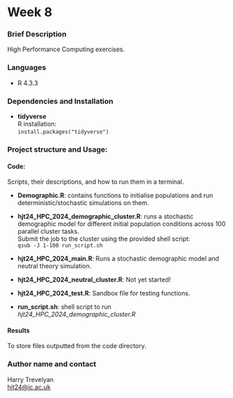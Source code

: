 # Week 8

### Brief Description
High Performance Computing exercises.

### Languages
- R 4.3.3

### Dependencies and Installation

- **tidyverse**  
  R installation:  
  `install.packages("tidyverse")`
  
### Project structure and Usage:

#### Code:  
Scripts, their descriptions, and how to run them in a terminal.

- **Demographic.R**: contains functions to initialise populations and run deterministic/stochastic simulations on them.

- **hjt24_HPC_2024_demographic_cluster.R**: runs a stochastic demographic model for different initial population conditions across 100 parallel cluster tasks.  
  Submit the job to the cluster using the provided shell script:  
  `qsub -J 1-100 run_script.sh`

- **hjt24_HPC_2024_main.R**: Runs a stochastic demographic model and neutral theory simulation.

- **hjt24_HPC_2024_neutral_cluster.R**: Not yet started!

- **hjt24_HPC_2024_test.R**: Sandbox file for testing functions.

- **run_script.sh**: shell script to run *hjt24_HPC_2024_demographic_cluster.R*

#### Results
To store files outputted from the code directory.

### Author name and contact
Harry Trevelyan  
hjt24@ic.ac.uk
